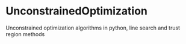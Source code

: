 # UnconstrainedOptimization
Unconstrained optimization algorithms in python, line search and trust region methods 
